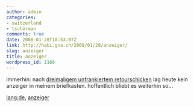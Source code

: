 ```yaml
---
author: admin
categories:
- switzerland
- tschörman
comments: true
date: 2008-01-28T18:53:07Z
link: http://habi.gna.ch/2008/01/28/anzeiger/
slug: anzeiger
title: anzeiger
wordpress_id: 1166
---
```


immerhin: nach [dreimaligem unfrankiertem retourschicken](http://flickr.com/photos/habi/tags/anzeiger) lag heute kein anzeiger in meinem briefkasten. hoffentlich bliebt es weiterhin so...





[lang:de](http://technorati.com/tag/lang:de), [anzeiger](http://technorati.com/tag/anzeiger)
